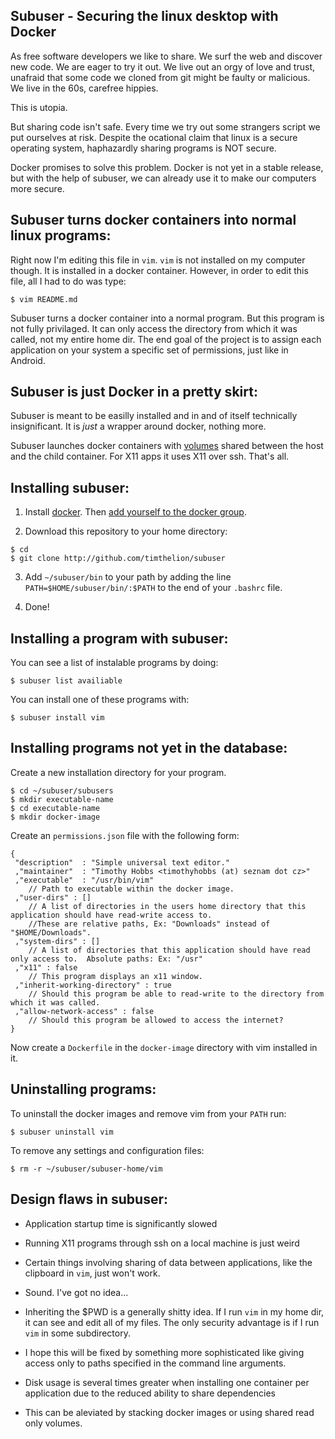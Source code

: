 Subuser - Securing the linux desktop with Docker
--------------------------

As free software developers we like to share.  We surf the web and discover new code.  We are eager to try it out.  We live out an orgy of love and trust, unafraid that some code we cloned from git might be faulty or malicious.  We live in the 60s, carefree hippies.

This is utopia.

But sharing code isn't safe.  Every time we try out some strangers script we put ourselves at risk.  Despite the ocational claim that linux is a secure operating system, haphazardly sharing programs is NOT secure.

Docker promises to solve this problem.  Docker is not yet in a stable release, but with the help of subuser, we can already use it to make our computers more secure.

Subuser turns docker containers into normal linux programs:
------------------------------------------------------------

Right now I'm editing this file in `vim`.  `vim` is not installed on my computer though.  It is installed in a docker container.  However, in order to edit this file, all I had to do was type:

````
$ vim README.md
````

Subuser turns a docker container into a normal program.  But this program is not fully privilaged.  It can only access the directory from which it was called, not my entire home dir.  The end goal of the project is to assign each application on your system a specific set of permissions, just like in Android.

Subuser is just Docker in a pretty skirt:
----------------------------------------

Subuser is meant to be easilly installed and in and of itself technically insignificant.  It is *just* a wrapper around docker, nothing more.

Subuser launches docker containers with [volumes](http://docs.docker.io/en/latest/use/working_with_volumes/) shared between the host and the child container.  For X11 apps it uses X11 over ssh. That's all.

Installing subuser:
-------------------

1. Install [docker](http://www.docker.io/gettingstarted/#h_installation). Then [add yourself to the docker group](http://docs.docker.io/en/v0.7.3/use/basics/).

2. Download this repository to your home directory:

````
$ cd
$ git clone http://github.com/timthelion/subuser
````

3. Add `~/subuser/bin` to your path by adding the line `PATH=$HOME/subuser/bin/:$PATH` to the end of your `.bashrc` file.

4. Done!

Installing a program with subuser:
----------------------------------

You can see a list of instalable programs by doing:

````
$ subuser list availiable
````

You can install one of these programs with:

````
$ subuser install vim
````

Installing programs not yet in the database:
----------------------------------------

Create a new installation directory for your program.

````
$ cd ~/subuser/subusers
$ mkdir executable-name
$ cd executable-name
$ mkdir docker-image
````

Create an `permissions.json` file with the following form:

````
{
 "description"  : "Simple universal text editor."
 ,"maintainer"  : "Timothy Hobbs <timothyhobbs (at) seznam dot cz>"
 ,"executable"  : "/usr/bin/vim"
    // Path to executable within the docker image.
 ,"user-dirs" : []
    // A list of directories in the users home directory that this application should have read-write access to.
    //These are relative paths, Ex: "Downloads" instead of "$HOME/Downloads".
 ,"system-dirs" : []
    // A list of directories that this application should have read only access to.  Absolute paths: Ex: "/usr"
 ,"x11" : false
    // This program displays an x11 window.
 ,"inherit-working-directory" : true
    // Should this program be able to read-write to the directory from which it was called.
 ,"allow-network-access" : false
    // Should this program be allowed to access the internet?
}
````

Now create a `Dockerfile` in the `docker-image` directory with vim installed in it.


Uninstalling programs:
----------------------

To uninstall the docker images and remove vim from your `PATH` run:

````
$ subuser uninstall vim
````

To remove any settings and configuration files:

````
$ rm -r ~/subuser/subuser-home/vim
````

Design flaws in subuser:
------------------------

* Application startup time is significantly slowed

* Running X11 programs through ssh on a local machine is just weird

* Certain things involving sharing of data between applications, like the clipboard in `vim`, just won't work.

* Sound. I've got no idea...

* Inheriting the $PWD is a generally shitty idea.  If I run `vim` in my home dir, it can see and edit all of my files.  The only security advantage is if I run `vim` in some subdirectory.
 - I hope this will be fixed by something more sophisticated like giving access only to paths specified in the command line arguments.

* Disk usage is several times greater when installing one container per application due to the reduced ability to share dependencies
 - This can be aleviated by stacking docker images or using shared read only volumes.
